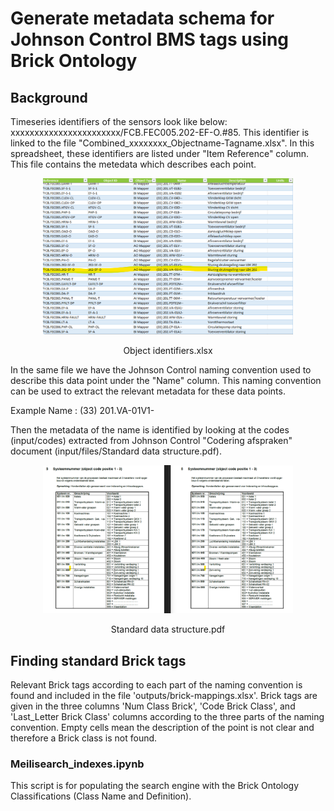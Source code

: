 # Generate metadata schema for Johnson Control BMS tags using Brick Ontology

## Background

Timeseries identifiers of the sensors look like below: xxxxxxxxxxxxxxxxxxxxxxx/FCB.FEC005.202-EF-O.#85. This identifier is linked to the file "Combined_xxxxxxxx_Objectname-Tagname.xlsx". In this spreadsheet, these identifiers are listed under "Item Reference" column. This file contains the metedata which describes each point.

 <figure>
    <p align="center">
        <img src="./images//mapping-table.png" alt="architecture" width="400">
    </p>
  <figcaption align="center">Object identifiers.xlsx<figcaption>
</figure>

In the same file we have the Johnson Control naming convention used to describe this data point under the "Name" column. This naming convention can be used to extract the relevant metadata for these data points.

Example Name : (33) 201.VA-01V1-

Then the metadata of the name is identified by looking at the codes (input/codes) extracted from Johnson Control "Codering afspraken" document (input/files/Standard data structure.pdf).

 <figure>
    <p align="center">
        <img src="./images//tags.png" alt="architecture" width="400">
    </p>
  <figcaption align="center">Standard data structure.pdf<figcaption>
</figure>


## Finding standard Brick tags
Relevant Brick tags according to each part of the naming convention is found and included in the file 'outputs/brick-mappings.xlsx'. Brick tags are given in the three columns 'Num Class Brick', 'Code Brick Class', and 'Last_Letter Brick  Class' columns according to the three parts of the naming convention. Empty cells mean the description of the point is not clear and therefore a Brick class is not found.

### Meilisearch_indexes.ipynb
This script is for populating the search engine with the Brick Ontology Classifications (Class Name and Definition).


